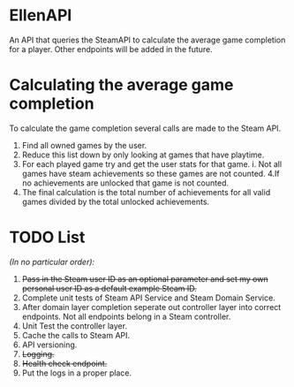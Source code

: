 # EllenAPI
An API that queries the SteamAPI to calculate the average game completion for a player. Other endpoints will be added in the future.

# Calculating the average game completion
To calculate the game completion several calls are made to the Steam API.
1. Find all owned games by the user.
2. Reduce this list down by only looking at games that have playtime. 
3. For each played game try and get the user stats for that game.
  i. Not all games have steam achievements so these games are not counted.
4.If no achievements are unlocked that game is not counted.
5. The final calculation is the total number of achievements for all valid games divided by the total unlocked achievements.


# TODO List 
_(In no particular order):_
1. ~~Pass in the Steam user ID as an optional parameter and set my own personal user ID as a default example Steam ID.~~
2. Complete unit tests of Steam API Service and Steam Domain Service.
3. After domain layer completion seperate out controller layer into correct endpoints. Not all endpoints belong in a Steam controller.
4. Unit Test the controller layer.
5. Cache the calls to Steam API.
6. API versioning.
7. ~~Logging.~~
8. ~~Health check endpoint.~~
9. Put the logs in a proper place.
